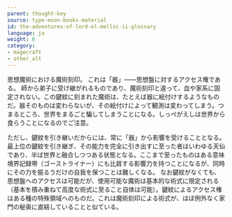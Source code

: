 ```yaml
---
parent: thought-key
source: type-moon-books-material
id: the-adventures-of-lord-el-melloi-ii-glossary
language: ja
weight: 6
category:
- magecraft
- other_alt
---
```


思想魔術における魔術刻印。
これは「器」――思想盤に対するアクセス権である。
師から弟子に受け継がれるものであり、魔術刻印と違って、血や家系に固定されない。この鍵紋に刻まれた魔術は、たとえば器に絵付けするようなものだ。器そのものは変わらないが、その絵付けによって観測は変わってしまう。つまるところ、世界をまるごと騙してしまうことになる。しっぺがえしは世界から食らうことになるのでご注意。

ただし、鍵紋を引き継いだからには、常に「器」から影響を受けることとなる。
最上位の鍵紋を引き継ぎ、その能力を完全に引き出すに至った者はいわゆる天仙であり、半ば世界と融合しつつある状態となる。ここまで至ったものはある意味境界記録帯（ゴーストライナー）にも比肩する影響力を持つことになるが、同時にその力を振るうだけの自我を保つことは難しくなる。
なお鍵紋がなくても、思想盤へのアクセスは可能だが、使用可能な魔術は基本的な術式に限定される（基本を積み重ねて高度な術式に至ること自体は可能）。鍵紋によるアクセス権はある種の特殊領域へのものだ。これは魔術刻印による術式が、ほぼ例外なく家門の秘奥に直結していることと似ている。
